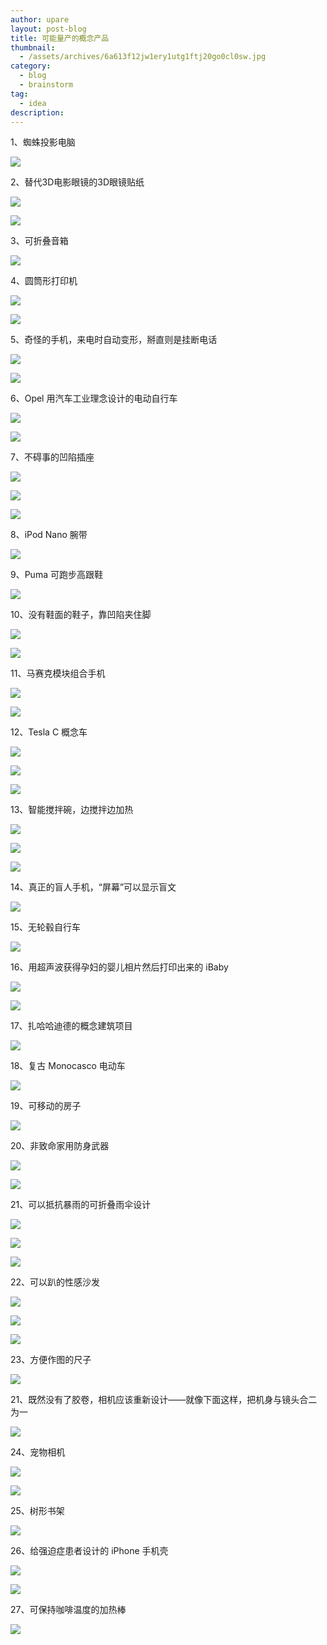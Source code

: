 ```yaml
---
author: upare
layout: post-blog
title: 可能量产的概念产品
thumbnail:
  - /assets/archives/6a613f12jw1ery1utg1ftj20go0cl0sw.jpg
category:
  - blog
  - brainstorm
tag:
  - idea
description: 
---
```

1、蜘蛛投影电脑

![](/assets/archives/6a613f12jw1ery1utg1ftj20go0cl0sw.jpg)

2、替代3D电影眼镜的3D眼镜贴纸

![](/assets/archives/6a613f12jw1ery1ujfaoyj20go0cawf5.jpg)

![](/assets/archives/6a613f12jw1ery1uqe1bbj20go0faq37.jpg)

3、可折叠音箱

![](/assets/archives/6a613f12jw1ery1uy8x66j20go0ddaag.jpg)

4、圆筒形打印机

![](/assets/archives/6a613f12jw1ery1uxnqejj20go0cidg3.jpg)

![](/assets/archives/6a613f12jw1ery1umki1cj20go0cnglv.jpg)

5、奇怪的手机，来电时自动变形，掰直则是挂断电话

![](/assets/archives/6a613f12jw1ery1uqrz2aj20go0dwgm2.jpg)

![](/assets/archives/6a613f12jw1ery1uu24toj20go0a6q2t.jpg)

6、Opel 用汽车工业理念设计的电动自行车

![](/assets/archives/6a613f12jw1ery1v63plvj20go0atwev.jpg)

![](/assets/archives/6a613f12jw1ery1uyvaeaj20go0b2js0.jpg)

7、不碍事的凹陷插座

![](/assets/archives/6a613f12jw1ery1un4xv3j20go0juab2.jpg)

![](/assets/archives/6a613f12jw1ery1ur8yvsj20go0gy3za.jpg)

![](/assets/archives/6a613f12jw1ery1v04aqyj20go0kqt97.jpg)

8、iPod Nano 腕带

![](/assets/archives/6a613f12jw1ery1ujx96mj20go0b1t92.jpg)

9、Puma 可跑步高跟鞋

![](/assets/archives/6a613f12jw1ery1v7jc3jj20go0cijs1.jpg)

10、没有鞋面的鞋子，靠凹陷夹住脚

![](/assets/archives/6a613f12jw1ery1uzfwc2j20go0a274f.jpg)

![](/assets/archives/6a613f12jw1ery1unf4u5j20go0gfdg2.jpg)

11、马赛克模块组合手机

![](/assets/archives/6a613f12jw1ery1v856myj20go0fa74x.jpg)

![](/assets/archives/6a613f12jw1ery1uk9vsej20go0dwwew.jpg)

12、Tesla C 概念车

![](/assets/archives/6a613f12jw1ery1v0td29j20go0b474q.jpg)

![](/assets/archives/6a613f12jw1ery1uodmv0j20go0b4wet.jpg)

![](/assets/archives/6a613f12jw1ery1unvd7ij20go0b4wet.jpg)

13、智能搅拌碗，边搅拌边加热

![](/assets/archives/6a613f12jw1ery1uug5yoj20go0ei3yx.jpg)

![](/assets/archives/6a613f12jw1ery1uv4uzaj20gi09y74n.jpg)

![](/assets/archives/6a613f12jw1ery1ukmeaqj20go09ejrn.jpg)

14、真正的盲人手机，“屏幕”可以显示盲文

![](/assets/archives/6a613f12jw1ery1uljaohj20go0lrab3.jpg)

15、无轮毂自行车

![](/assets/archives/6a613f12jw1ery1urm79vj20go0bhwel.jpg)

16、用超声波获得孕妇的婴儿相片然后打印出来的 iBaby

![](/assets/archives/6a613f12jw1ery1v1o2caj20go0ggglw.jpg)

![](/assets/archives/6a613f12jw1ery1ulyuiwj20go0gc74z.jpg)

17、扎哈哈迪德的概念建筑项目

![](/assets/archives/6a613f12jw1ery1uvxj2ej20go0ciq3w.jpg)

18、复古 Monocasco 电动车

![](/assets/archives/6a613f12jw1ery1v2ju39j20go0b4756.jpg)

19、可移动的房子

![](/assets/archives/6a613f12jw1ery1usvq8yj20go0ciwfo.jpg)

20、非致命家用防身武器

![](/assets/archives/6a613f12jw1ery1uow0b0j20go0d1aa4.jpg)

![](/assets/archives/6a613f12jw1ery1v3ch9zj20go0hi3zh.jpg)

21、可以抵抗暴雨的可折叠雨伞设计

![](/assets/archives/6a613f12jw1ery1v904ewj20go0fagnk.jpg)

![](/assets/archives/6a613f12jw1ery1uphnwbj20go0gomxo.jpg)

![](/assets/archives/6a613f12jw1ery1v6onlzj20go09qglq.jpg)

22、可以趴的性感沙发

![](/assets/archives/6a613f12jw1ery1uma72wj20go0b4weh.jpg)

![](/assets/archives/6a613f12jw1ery1uwbfqvj20go0b474e.jpg)

![](/assets/archives/6a613f12jw1ery1v3w4yrj20go0asjrc.jpg)

23、方便作图的尺子

![](/assets/archives/6a613f12jw1ery1v4mxplj20go0faq35.jpg)

21、既然没有了胶卷，相机应该重新设计——就像下面这样，把机身与镜头合二为一

![](/assets/archives/6a613f12jw1ery1v9s5j4j20go0m5400.jpg)

24、宠物相机

![](/assets/archives/6a613f12jw1ery1upzzynj20go0nmgmy.jpg)

![](/assets/archives/6a613f12jw1ery1uwzgycj20c80jzt9a.jpg)

25、树形书架

![](/assets/archives/6a613f12jw1ery1v59001j20go0jnq3e.jpg)

26、给强迫症患者设计的 iPhone 手机壳

![](/assets/archives/6a613f12jw1ery1vag0pfj20go0bowev.jpg)

![](/assets/archives/6a613f12jw1ery1us43pnj20go0bomxd.jpg)

27、可保持咖啡温度的加热棒

![](/assets/archives/6a613f12jw1ery1vbeu50j20go0rq0ub.jpg)
